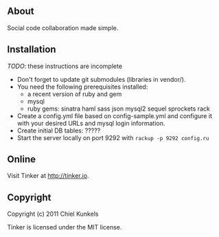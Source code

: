 About
-----
Social code collaboration made simple.

Installation
------------
*TODO*: these instructions are incomplete

* Don't forget to update git submodules (libraries in vendor/).
* You need the following prerequisites installed:
  + a recent version of ruby and gem
  + mysql
  + ruby gems: sinatra haml sass json mysql2 sequel sprockets rack
* Create a config.yml file based on config-sample.yml and configure it with your
  desired URLs and mysql login information.
* Create initial DB tables: ?????
* Start the server locally on port 9292 with `rackup -p 9292 config.ru`

Online
------
Visit Tinker at http://tinker.io.

Copyright
---------
Copyright (c) 2011 Chiel Kunkels

Tinker is licensed under the MIT license.

